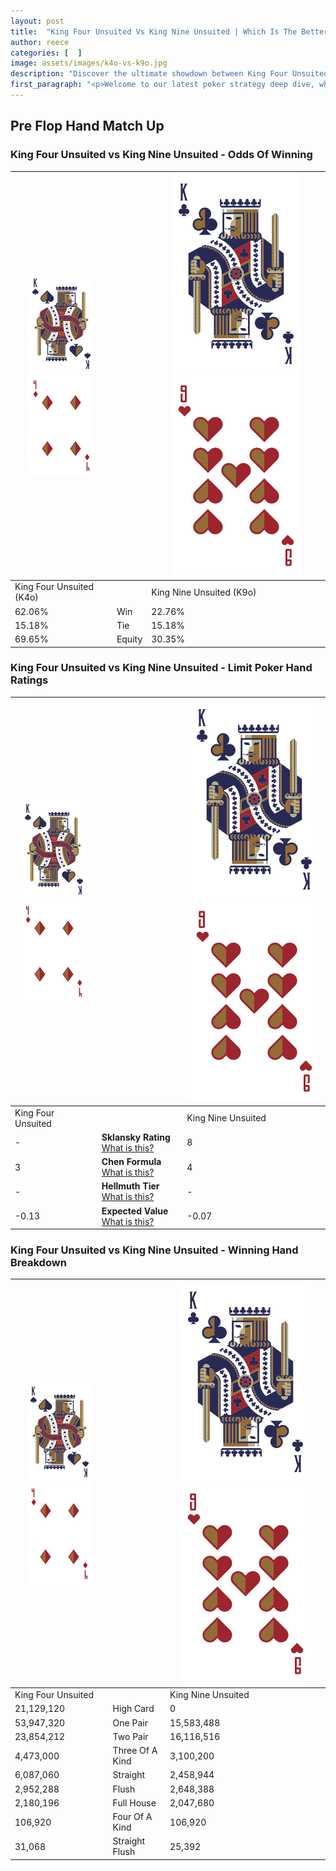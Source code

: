 ```yaml
---
layout: post
title:  "King Four Unsuited Vs King Nine Unsuited | Which Is The Better Hand In Poker? A Complete Guide"
author: reece
categories: [  ]
image: assets/images/k4o-vs-k9o.jpg
description: "Discover the ultimate showdown between King Four Unsuited and King Nine Unsuited in poker! Uncover the odds, strategies, and scenarios where one hand triumphs over the other. Get ready to up your poker game with this thrilling analysis."
first_paragraph: "<p>Welcome to our latest poker strategy deep dive, where we're pitting two distinct hands against each other in a high-stakes showdown: King Four Unsuited vs King Nine Unsuited.</p><p>In the dynamic world of poker, every decision counts, and knowing which hand holds the upper hand is key to your success at the table.</p><p>In this article, we'll dissect these two hands, explore the scenarios where one dominates the other, and equip you with the knowledge to make strategic choices that can tip the odds in your favor.</p><p>Get ready to unravel the intriguing dynamics of these poker hands and elevate your game to new heights.</p>"
---
```




[comment]: # (sp0)

## Pre Flop Hand Match Up

<div class="table hand-ratings" markdown="1"> 



### King Four Unsuited vs King Nine Unsuited - Odds Of Winning


    
| ![image info](assets/images/hand1/K.png) ![image info](assets/images/hand1/4o.png) |  | ![image info](assets/images/hand2/K.png) ![image info](assets/images/hand2/9o.png) |
| -------- | -------- | -------- |
| King Four Unsuited (K4o) |  | King Nine Unsuited (K9o) |
| 62.06% | Win | 22.76% |
| 15.18% | Tie | 15.18% |
| 69.65% | Equity | 30.35% |




[comment]: # (sp1)



### King Four Unsuited vs King Nine Unsuited - Limit Poker Hand Ratings


    
| ![image info](assets/images/hand1/K.png) ![image info](assets/images/hand1/4o.png) |  | ![image info](assets/images/hand2/K.png) ![image info](assets/images/hand2/9o.png) |
| -------- | -------- | -------- |
| King Four Unsuited |  | King Nine Unsuited |
| - | **Sklansky Rating** [What is this?](/sklansky-rating-explained) | 8 |
| 3 | **Chen Formula** [What is this?](/chen-formula-explained) | 4 |
| - | **Hellmuth Tier** [What is this?](/Hellmuth-tier-explained) | - |
| -0.13 | **Expected Value** [What is this?](/expected-value-explained) | -0.07 |




[comment]: # (sp2)



### King Four Unsuited vs King Nine Unsuited - Winning Hand Breakdown


    
| ![image info](assets/images/hand1/K.png) ![image info](assets/images/hand1/4o.png) |  | ![image info](assets/images/hand2/K.png) ![image info](assets/images/hand2/9o.png) |
| -------- | -------- | -------- |
| King Four Unsuited |  | King Nine Unsuited |
| 21,129,120 | High Card | 0 |
| 53,947,320 | One Pair | 15,583,488 |
| 23,854,212 | Two Pair | 16,116,516 |
| 4,473,000 | Three Of A Kind | 3,100,200 |
| 6,087,060 | Straight | 2,458,944 |
| 2,952,288 | Flush | 2,648,388 |
| 2,180,196 | Full House | 2,047,680 |
| 106,920 | Four Of A Kind | 106,920 |
| 31,068 | Straight Flush | 25,392 |




[comment]: # (sp3)



</div>

[comment]: # (sp4)



[comment]: # (sp5)

